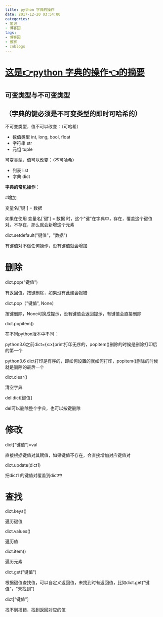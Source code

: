 ```yaml
---
title: python 字典的操作
date: 2017-12-20 03:54:00
categories:
- 笔记
- 博客园
tags:
- 博客园
- 搬家
- cnblogs
---
```

# [这是👉python 字典的操作👈的摘要](/2017/12/20/cnblog_8073028/)
<!--more-->
## 可变类型与不可变类型

## （字典的键必须是不可变类型的即时可哈希的）

不可变类型，值不可以改变：（可哈希）

  * 数值类型 int, long, bool, float
  * 字符串 str
  * 元组 tuple

可变类型，值可以改变：（不可哈希）

  * 列表 list
  * 字典 dict

**字典的常见操作：**

#增加

变量名['键'] = 数据

如果在使用 变量名['键'] = 数据 时，这个"键"在字典中，存在，覆盖这个键值对。不存在，那么就会新增这个元素

dict.setdefault("键值"，"数据")

有键值对不做任何操作，没有键值就会增加

# 删除

dict.pop("键值")

有返回值，按键删除，如果没有此建会报错

dict.pop（"键值", None）

按键删除，None可换成提示，没有键值会返回提示，有键值会直接删除

dict.popitem()

在不同python版本中不同：

python3.6之前dict={x:x}print打印无序的，popitem()删除的时候是删除打印后的第一个

python3.6   dict打印是有序的，即如何设置的就如何打印，popitem()删除的时候就是删除的最后一个

dict.clear()

清空字典

del dict[键值]

del可以删除整个字典，也可以按键删除

# 修改

dict["键值"]=val

直接根据键值对其赋值，如果键值不存在，会直接增加对应键值对

dict.update(dict1)

把dict1 的键值对覆盖到dict中

# 查找

dict.keys()

遍历键值

dict.values()

遍历值

dict.item()

遍历元素

dict.get("键值")

根据键值查找值，可以自定义返回值，未找到时有返回值，比如dict.get("键值"，"未找到")

dict["键值"]

找不到报错，找到返回对应的值




